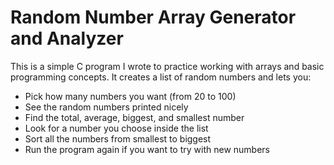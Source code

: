 # Random Number Array Generator and Analyzer

This is a simple C program I wrote to practice working with arrays and basic programming concepts. It creates a list of random numbers and lets you:
- Pick how many numbers you want (from 20 to 100)  
- See the random numbers printed nicely  
- Find the total, average, biggest, and smallest number  
- Look for a number you choose inside the list  
- Sort all the numbers from smallest to biggest  
- Run the program again if you want to try with new numbers 
